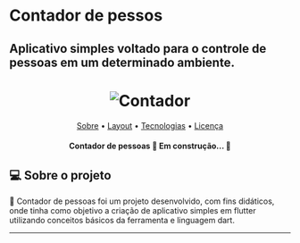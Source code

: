 # Contador de pessos
## Aplicativo simples voltado para o controle de pessoas em um determinado ambiente.

<h1 align="center">
  <img title="Contador" src="./app/src/github/bannerapp.jpg" />
</h1>

<p align="center">
 <a href="#-sobre-o-projeto">Sobre</a> •
 <a href="#-layout">Layout</a> • 
 <a href="#-tecnologias">Tecnologias</a> • 
 <a href="#user-content--licença">Licença</a>
</p>

<h4 align="center"> 
	  Contador de pessoas 🍨 Em construção...  🚧
</h4>




## 💻 Sobre o projeto

🍨 Contador de pessoas foi um projeto desenvolvido, com fins didáticos, onde tinha como 
objetivo a criação de aplicativo simples em flutter utilizando conceitos básicos da ferramenta e linguagem dart.

---
